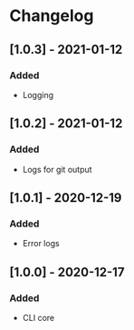 # Changelog

## [1.0.3] - 2021-01-12

### Added

- Logging

## [1.0.2] - 2021-01-12

### Added

- Logs for git output

## [1.0.1] - 2020-12-19

### Added

- Error logs

## [1.0.0] - 2020-12-17

### Added

- CLI core
